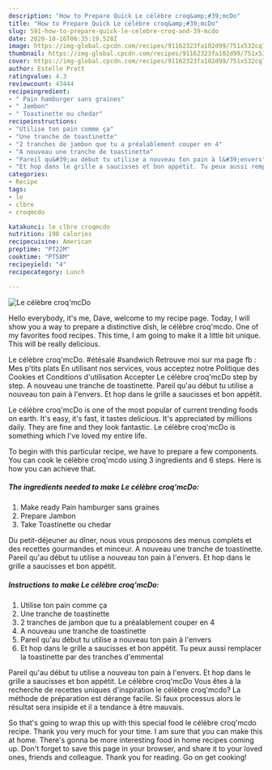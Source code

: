 ```yaml
---
description: "How to Prepare Quick Le célèbre croq&amp;#39;mcDo"
title: "How to Prepare Quick Le célèbre croq&amp;#39;mcDo"
slug: 591-how-to-prepare-quick-le-celebre-croq-and-39-mcdo
date: 2020-10-16T06:35:19.528Z
image: https://img-global.cpcdn.com/recipes/91162323fa102d99/751x532cq70/le-celebre-croqmcdo-photo-principale-de-la-recette.jpg
thumbnail: https://img-global.cpcdn.com/recipes/91162323fa102d99/751x532cq70/le-celebre-croqmcdo-photo-principale-de-la-recette.jpg
cover: https://img-global.cpcdn.com/recipes/91162323fa102d99/751x532cq70/le-celebre-croqmcdo-photo-principale-de-la-recette.jpg
author: Estelle Pratt
ratingvalue: 4.3
reviewcount: 43444
recipeingredient:
- " Pain hamburger sans graines"
- " Jambon"
- " Toastinette ou chedar"
recipeinstructions:
- "Utilise ton pain comme ça"
- "Une tranche de toastinette"
- "2 tranches de jambon que tu a préalablement couper en 4"
- "A nouveau une tranche de toastinette"
- "Pareil qu&#39;au début tu utilise a nouveau ton pain à l&#39;envers"
- "Et hop dans le grille a saucisses et bon appétit. Tu peux aussi remplacer la toastinette par des tranches d&#39;emmental"
categories:
- Recipe
tags:
- le
- clbre
- croqmcdo

katakunci: le clbre croqmcdo 
nutrition: 198 calories
recipecuisine: American
preptime: "PT22M"
cooktime: "PT58M"
recipeyield: "4"
recipecategory: Lunch

---
```



![Le célèbre croq&#39;mcDo](https://img-global.cpcdn.com/recipes/91162323fa102d99/751x532cq70/le-celebre-croqmcdo-photo-principale-de-la-recette.jpg)

Hello everybody, it's me, Dave, welcome to my recipe page. Today, I will show you a way to prepare a distinctive dish, le célèbre croq&#39;mcdo. One of my favorites food recipes. This time, I am going to make it a little bit unique. This will be really delicious.

Le célèbre croq&#39;mcDo. #étésalé #sandwich Retrouve moi sur ma page fb : Mes p&#39;tits plats En utilisant nos services, vous acceptez notre Politique des Cookies et Conditions d&#39;utilisation Accepter Le célèbre croq&#39;mcDo step by step. A nouveau une tranche de toastinette. Pareil qu&#39;au début tu utilise a nouveau ton pain à l&#39;envers. Et hop dans le grille a saucisses et bon appétit.

Le célèbre croq&#39;mcDo is one of the most popular of current trending foods on earth. It's easy, it's fast, it tastes delicious. It's appreciated by millions daily. They are fine and they look fantastic. Le célèbre croq&#39;mcDo is something which I've loved my entire life.


To begin with this particular recipe, we have to prepare a few components. You can cook le célèbre croq&#39;mcdo using 3 ingredients and 6 steps. Here is how you can achieve that.

<!--inarticleads1-->

##### The ingredients needed to make Le célèbre croq&#39;mcDo:

1. Make ready  Pain hamburger sans graines
1. Prepare  Jambon
1. Take  Toastinette ou chedar


Du petit-déjeuner au dîner, nous vous proposons des menus complets et des recettes gourmandes et minceur. A nouveau une tranche de toastinette. Pareil qu&#39;au début tu utilise a nouveau ton pain à l&#39;envers. Et hop dans le grille a saucisses et bon appétit. 

<!--inarticleads2-->

##### Instructions to make Le célèbre croq&#39;mcDo:

1. Utilise ton pain comme ça
1. Une tranche de toastinette
1. 2 tranches de jambon que tu a préalablement couper en 4
1. A nouveau une tranche de toastinette
1. Pareil qu&#39;au début tu utilise a nouveau ton pain à l&#39;envers
1. Et hop dans le grille a saucisses et bon appétit. Tu peux aussi remplacer la toastinette par des tranches d&#39;emmental


Pareil qu&#39;au début tu utilise a nouveau ton pain à l&#39;envers. Et hop dans le grille a saucisses et bon appétit. Le célèbre croq&#39;mcDo Vous êtes à la recherche de recettes uniques d&#39;inspiration le célèbre croq&#39;mcdo? La méthode de préparation est dérange facile. Si faux processus alors le résultat sera insipide et il a tendance à être mauvais. 

So that's going to wrap this up with this special food le célèbre croq&#39;mcdo recipe. Thank you very much for your time. I am sure that you can make this at home. There's gonna be more interesting food in home recipes coming up. Don't forget to save this page in your browser, and share it to your loved ones, friends and colleague. Thank you for reading. Go on get cooking!
